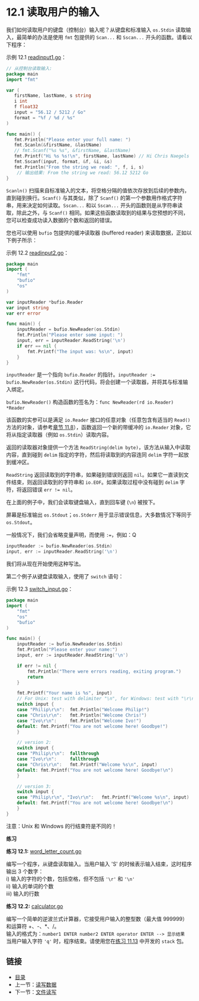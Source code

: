 # 12.1 读取用户的输入

我们如何读取用户的键盘（控制台）输入呢？从键盘和标准输入 `os.Stdin` 读取输入，最简单的办法是使用 `fmt` 包提供的 `Scan...` 和 `Sscan...` 开头的函数。请看以下程序：

示例 12.1 [readinput1.go](examples/chapter_12/readinput1.go)：

```go
// 从控制台读取输入:
package main
import "fmt"

var (
   firstName, lastName, s string
   i int
   f float32
   input = "56.12 / 5212 / Go"
   format = "%f / %d / %s"
)

func main() {
   fmt.Println("Please enter your full name: ")
   fmt.Scanln(&firstName, &lastName)
   // fmt.Scanf("%s %s", &firstName, &lastName)
   fmt.Printf("Hi %s %s!\n", firstName, lastName) // Hi Chris Naegels
   fmt.Sscanf(input, format, &f, &i, &s)
   fmt.Println("From the string we read: ", f, i, s)
    // 输出结果: From the string we read: 56.12 5212 Go
}
```

`Scanln()` 扫描来自标准输入的文本，将空格分隔的值依次存放到后续的参数内，直到碰到换行。`Scanf()` 与其类似，除了 `Scanf()` 的第一个参数用作格式字符串，用来决定如何读取。`Sscan...` 和以 `Sscan...` 开头的函数则是从字符串读取，除此之外，与 `Scanf()` 相同。如果这些函数读取到的结果与您预想的不同，您可以检查成功读入数据的个数和返回的错误。

您也可以使用 `bufio` 包提供的缓冲读取器 (buffered reader) 来读取数据，正如以下例子所示：

示例 12.2 [readinput2.go](examples/chapter_12/readinput2.go)：

```go
package main
import (
    "fmt"
    "bufio"
    "os"
)

var inputReader *bufio.Reader
var input string
var err error

func main() {
    inputReader = bufio.NewReader(os.Stdin)
    fmt.Println("Please enter some input: ")
    input, err = inputReader.ReadString('\n')
    if err == nil {
        fmt.Printf("The input was: %s\n", input)
    }
}
```

`inputReader` 是一个指向 `bufio.Reader` 的指针。`inputReader := bufio.NewReader(os.Stdin)` 这行代码，将会创建一个读取器，并将其与标准输入绑定。

`bufio.NewReader()` 构造函数的签名为：`func NewReader(rd io.Reader) *Reader`

该函数的实参可以是满足 `io.Reader` 接口的任意对象（任意包含有适当的 `Read()` 方法的对象，请参考[章节 11.8](11.8.md)），函数返回一个新的带缓冲的 `io.Reader` 对象，它将从指定读取器（例如 `os.Stdin`）读取内容。

返回的读取器对象提供一个方法 `ReadString(delim byte)`，该方法从输入中读取内容，直到碰到 `delim` 指定的字符，然后将读取到的内容连同 `delim` 字符一起放到缓冲区。

`ReadString` 返回读取到的字符串，如果碰到错误则返回 `nil`。如果它一直读到文件结束，则返回读取到的字符串和 `io.EOF`。如果读取过程中没有碰到 `delim` 字符，将返回错误 `err != nil`。

在上面的例子中，我们会读取键盘输入，直到回车键 (`\n`) 被按下。

屏幕是标准输出 `os.Stdout`；`os.Stderr` 用于显示错误信息，大多数情况下等同于 `os.Stdout`。

一般情况下，我们会省略变量声明，而使用 `:=`，例如：Q

```go
inputReader := bufio.NewReader(os.Stdin)
input, err := inputReader.ReadString('\n')
```

我们将从现在开始使用这种写法。

第二个例子从键盘读取输入，使用了 `switch` 语句：

示例 12.3 [switch_input.go](examples/chapter_12/switch_input.go)：

```go
package main
import (
    "fmt"
    "os"
    "bufio"
)

func main() {
    inputReader := bufio.NewReader(os.Stdin)
    fmt.Println("Please enter your name:")
    input, err := inputReader.ReadString('\n')

    if err != nil {
        fmt.Println("There were errors reading, exiting program.")
        return
    }

    fmt.Printf("Your name is %s", input)
    // For Unix: test with delimiter "\n", for Windows: test with "\r\n"
    switch input {
    case "Philip\r\n":  fmt.Println("Welcome Philip!")
    case "Chris\r\n":   fmt.Println("Welcome Chris!")
    case "Ivo\r\n":     fmt.Println("Welcome Ivo!")
    default: fmt.Printf("You are not welcome here! Goodbye!")
    }

    // version 2:   
    switch input {
    case "Philip\r\n":  fallthrough
    case "Ivo\r\n":     fallthrough
    case "Chris\r\n":   fmt.Printf("Welcome %s\n", input)
    default: fmt.Printf("You are not welcome here! Goodbye!\n")
    }

    // version 3:
    switch input {
    case "Philip\r\n", "Ivo\r\n":   fmt.Printf("Welcome %s\n", input)
    default: fmt.Printf("You are not welcome here! Goodbye!\n")
    }
}
```

注意：Unix 和 Windows 的行结束符是不同的！

**练习**

**练习 12.1:** [word_letter_count.go](exercises/chapter_12/word_letter_count.go)

编写一个程序，从键盘读取输入。当用户输入 'S' 的时候表示输入结束，这时程序输出 3 个数字：  
i) 输入的字符的个数，包括空格，但不包括 `'\r'` 和 `'\n'`  
ii) 输入的单词的个数  
iii) 输入的行数

**练习 12.2:** [calculator.go](exercises/chapter_12/calculator.go)

编写一个简单的逆波兰式计算器，它接受用户输入的整型数（最大值 999999）和运算符 +、-、\*、/。  
输入的格式为：`number1 ENTER number2 ENTER operator ENTER --> 显示结果`  
当用户输入字符 `'q'` 时，程序结束。请使用您在[练习 11.13](11.12.md) 中开发的 `stack` 包。

## 链接

- [目录](directory.md)
- 上一节：[读写数据](12.0.md)
- 下一节：[文件读写](12.2.md)
